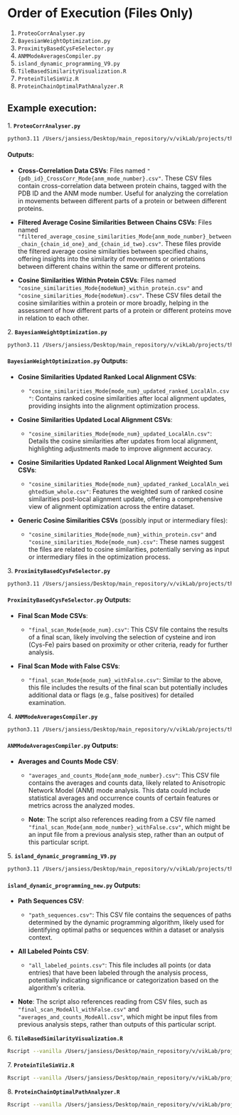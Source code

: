 
# Order of Execution (Files Only)

1. `ProteoCorrAnalyser.py`
2. `BayesianWeightOptimization.py`
3. `ProximityBasedCysFeSelector.py`
4. `ANMModeAveragesCompiler.py`
5. `island_dynamic_programming_V9.py`
6. `TileBasedSimilarityVisualization.R`
7. `ProteinTileSimViz.R`
8. `ProteinChainOptimalPathAnalyzer.R`

## Example execution:
1\. **`ProteoCorrAnalyser.py`**

   ```bash
   python3.11 /Users/jansiess/Desktop/main_repository/v/vikLab/projects/thesis/aim1/paper_1_code/current_version/ProteoCorrAnalyser.py 5t5i 2fdn All G A;
   ```

   #### Outputs:
   - **Cross-Correlation Data CSVs**: Files named `"{pdb_id}_CrossCorr_Mode{anm_mode_number}.csv"`. These CSV files contain cross-correlation data between protein chains, tagged with the PDB ID and the ANM mode number. Useful for analyzing the correlation in movements between different parts of a protein or between different proteins.

   - **Filtered Average Cosine Similarities Between Chains CSVs**: Files named `"filtered_average_cosine_similarities_Mode{anm_mode_number}_between_chain_{chain_id_one}_and_{chain_id_two}.csv"`. These files provide the filtered average cosine similarities between specified chains, offering insights into the similarity of movements or orientations between different chains within the same or different proteins.

   - **Cosine Similarities Within Protein CSVs**: Files named `"cosine_similarities_Mode{modeNum}_within_protein.csv"` and `"cosine_similarities_Mode{modeNum}.csv"`. These CSV files detail the cosine similarities within a protein or more broadly, helping in the assessment of how different parts of a protein or different proteins move in relation to each other.



2\. **`BayesianWeightOptimization.py`**

   ```bash
   python3.11 /Users/jansiess/Desktop/main_repository/v/vikLab/projects/thesis/aim1/paper_1_code/current_version/BayesianWeightOptimization.py All 5t5i.chainG.nowa
   ```

   #### `BayesianWeightOptimization.py` Outputs:

   - **Cosine Similarities Updated Ranked Local Alignment CSVs**:
      - `"cosine_similarities_Mode{mode_num}_updated_ranked_LocalAln.csv"`: Contains ranked cosine similarities after local alignment updates, providing insights into the alignment optimization process.

   - **Cosine Similarities Updated Local Alignment CSVs**:
      - `"cosine_similarities_Mode{mode_num}_updated_LocalAln.csv"`: Details the cosine similarities after updates from local alignment, highlighting adjustments made to improve alignment accuracy.

   - **Cosine Similarities Updated Ranked Local Alignment Weighted Sum CSVs**:
      - `"cosine_similarities_Mode{mode_num}_updated_ranked_LocalAln_weightedSum_whole.csv"`: Features the weighted sum of ranked cosine similarities post-local alignment update, offering a comprehensive view of alignment optimization across the entire dataset.

   - **Generic Cosine Similarities CSVs** (possibly input or intermediary files):
      - `"cosine_similarities_Mode{mode_num}_within_protein.csv"` and `"cosine_similarities_Mode{mode_num}.csv"`: These names suggest the files are related to cosine similarities, potentially serving as input or intermediary files in the optimization process.


3\. **`ProximityBasedCysFeSelector.py`**

   ```bash
   python3.11 /Users/jansiess/Desktop/main_repository/v/vikLab/projects/thesis/aim1/paper_1_code/current_version/ProximityBasedCysFeSelector.py All 5t5i G;
   ```

   #### `ProximityBasedCysFeSelector.py` Outputs:

   - **Final Scan Mode CSVs**:
      - `"final_scan_Mode{mode_num}.csv"`: This CSV file contains the results of a final scan, likely involving the selection of cysteine and iron (Cys-Fe) pairs based on proximity or other criteria, ready for further analysis.

   - **Final Scan Mode with False CSVs**:
      - `"final_scan_Mode{mode_num}_withFalse.csv"`: Similar to the above, this file includes the results of the final scan but potentially includes additional data or flags (e.g., false positives) for detailed examination.




4\. **`ANMModeAveragesCompiler.py`**

   ```bash
   python3.11 /Users/jansiess/Desktop/main_repository/v/vikLab/projects/thesis/aim1/paper_1_code/current_version/ANMModeAveragesCompiler.py All
   ```

   #### `ANMModeAveragesCompiler.py` Outputs:

   - **Averages and Counts Mode CSV**:
      - `"averages_and_counts_Mode{anm_mode_number}.csv"`: This CSV file contains the averages and counts data, likely related to Anisotropic Network Model (ANM) mode analysis. This data could include statistical averages and occurrence counts of certain features or metrics across the analyzed modes.

      - **Note**: The script also references reading from a CSV file named `"final_scan_Mode{anm_mode_number}_withFalse.csv"`, which might be an input file from a previous analysis step, rather than an output of this particular script.





5\. **`island_dynamic_programming_V9.py`**

   ```bash
   python3.11 /Users/jansiess/Desktop/main_repository/v/vikLab/projects/thesis/aim1/paper_1_code/current_version/island_dynamic_programming_V9.py
   ```

   #### `island_dynamic_programming_new.py` Outputs:

   - **Path Sequences CSV**:
      - `"path_sequences.csv"`: This CSV file contains the sequences of paths determined by the dynamic programming algorithm, likely used for identifying optimal paths or sequences within a dataset or analysis context.

   - **All Labeled Points CSV**:
      - `"all_labeled_points.csv"`: This file includes all points (or data entries) that have been labeled through the analysis process, potentially indicating significance or categorization based on the algorithm's criteria.

   - **Note**: The script also references reading from CSV files, such as `"final_scan_ModeAll_withFalse.csv"` and `"averages_and_counts_ModeAll.csv"`, which might be input files from previous analysis steps, rather than outputs of this particular script.





6\. **`TileBasedSimilarityVisualization.R`**

   ```bash
   Rscript --vanilla /Users/jansiess/Desktop/main_repository/v/vikLab/projects/thesis/aim1/paper_1_code/current_version/TileBasedSimilarityVisualization.R 5t5i "Chain G" All
   ```

7\. **`ProteinTileSimViz.R`**

   ```bash
   Rscript --vanilla /Users/jansiess/Desktop/main_repository/v/vikLab/projects/thesis/aim1/paper_1_code/current_version/ProteinTileSimViz.R 5t5i "Chain G" All
   ```

8\. **`ProteinChainOptimalPathAnalyzer.R`**

   ```bash
   Rscript --vanilla /Users/jansiess/Desktop/main_repository/v/vikLab/projects/thesis/aim1/paper_1_code/current_version/ProteinChainOptimalPathAnalyzer.R --pdb-id=5t5i --chain-id=G
   ```

